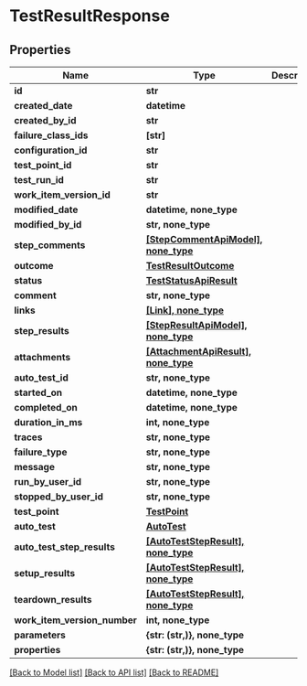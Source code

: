 # TestResultResponse


## Properties
Name | Type | Description | Notes
------------ | ------------- | ------------- | -------------
**id** | **str** |  | 
**created_date** | **datetime** |  | 
**created_by_id** | **str** |  | 
**failure_class_ids** | **[str]** |  | 
**configuration_id** | **str** |  | 
**test_point_id** | **str** |  | 
**test_run_id** | **str** |  | 
**work_item_version_id** | **str** |  | 
**modified_date** | **datetime, none_type** |  | [optional] 
**modified_by_id** | **str, none_type** |  | [optional] 
**step_comments** | [**[StepCommentApiModel], none_type**](StepCommentApiModel.md) |  | [optional] 
**outcome** | [**TestResultOutcome**](TestResultOutcome.md) |  | [optional] 
**status** | [**TestStatusApiResult**](TestStatusApiResult.md) |  | [optional] 
**comment** | **str, none_type** |  | [optional] 
**links** | [**[Link], none_type**](Link.md) |  | [optional] 
**step_results** | [**[StepResultApiModel], none_type**](StepResultApiModel.md) |  | [optional] 
**attachments** | [**[AttachmentApiResult], none_type**](AttachmentApiResult.md) |  | [optional] 
**auto_test_id** | **str, none_type** |  | [optional] 
**started_on** | **datetime, none_type** |  | [optional] 
**completed_on** | **datetime, none_type** |  | [optional] 
**duration_in_ms** | **int, none_type** |  | [optional] 
**traces** | **str, none_type** |  | [optional] 
**failure_type** | **str, none_type** |  | [optional] 
**message** | **str, none_type** |  | [optional] 
**run_by_user_id** | **str, none_type** |  | [optional] 
**stopped_by_user_id** | **str, none_type** |  | [optional] 
**test_point** | [**TestPoint**](TestPoint.md) |  | [optional] 
**auto_test** | [**AutoTest**](AutoTest.md) |  | [optional] 
**auto_test_step_results** | [**[AutoTestStepResult], none_type**](AutoTestStepResult.md) |  | [optional] 
**setup_results** | [**[AutoTestStepResult], none_type**](AutoTestStepResult.md) |  | [optional] 
**teardown_results** | [**[AutoTestStepResult], none_type**](AutoTestStepResult.md) |  | [optional] 
**work_item_version_number** | **int, none_type** |  | [optional] 
**parameters** | **{str: (str,)}, none_type** |  | [optional] 
**properties** | **{str: (str,)}, none_type** |  | [optional] 

[[Back to Model list]](../README.md#documentation-for-models) [[Back to API list]](../README.md#documentation-for-api-endpoints) [[Back to README]](../README.md)


